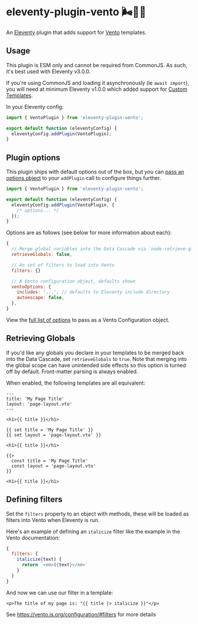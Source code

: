 # eleventy-plugin-vento 🌬️🎈🐀

An [Eleventy](https://11ty.dev/) plugin that adds support for [Vento](https://vento.js.org/) templates.

## Usage

This plugin is ESM only and cannot be required from CommonJS. As such, it's best used with Eleventy v3.0.0.

If you're using CommonJS and loading it asynchronously (ie `await import`), you will need at minimum Eleventy v1.0.0 which added support for [Custom Templates](https://www.11ty.dev/docs/languages/custom/).

In your Eleventy config:

```js
import { VentoPlugin } from 'eleventy-plugin-vento';

export default function (eleventyConfig) {
  eleventyConfig.addPlugin(VentoPlugin);
}
```

## Plugin options

This plugin ships with default options out of the box, but you can [pass an options object](https://www.11ty.dev/docs/plugins/#plugin-configuration-options) to your `addPlugin` call to configure things further.

```js
import { VentoPlugin } from 'eleventy-plugin-vento';

export default function (eleventyConfig) {
  eleventyConfig.addPlugin(VentoPlugin, {
    /* options... */
  });
}
```

Options are as follows (see below for more information about each):

```js
{
  // Merge global variables into the Data Cascade via `node-retrieve-globals`
  retrieveGlobals: false,

  // An set of filters to load into Vento
  filters: {}

  // A Vento configuration object, defaults shown
  ventoOptions: {
    includes: '...', // defaults to Eleventy include directory
    autoescape: false,
  },
}
```

View the [full list of options](https://vento.js.org/configuration/#options/) to pass as a Vento Configuration object.

## Retrieving Globals

If you'd like any globals you declare in your templates to be merged back into the Data Cascade, set `retrieveGlobals` to `true`. Note that merging into the global scope can have unintended side effects so this option is turned off by default. Front-matter parsing is always enabled.

When enabled, the following templates are all equivalent:

```vento
---
title: 'My Page Title'
layout: 'page-layout.vto'
---

<h1>{{ title }}</h1>
```

```vento
{{ set title = 'My Page Title' }}
{{ set layout = 'page-layout.vto' }}

<h1>{{ title }}</h1>
```

```vento
{{>
  const title = 'My Page Title'
  const layout = 'page-layout.vto'
}}

<h1>{{ title }}</h1>
```

## Defining filters

Set the `filters` property to an object with methods, these will be loaded as filters into Vento when Eleventy is run.

Here's an example of defining an `italicize` filter like the example in the Vento documentation:

```js
{
  filters: {
    italicize(text) {
      return `<em>${text}</em>`
    }
  }
}
```

And now we can use our filter in a template:

```vento
<p>The title of my page is: "{{ title |> italicize }}"</p>
```

See https://vento.js.org/configuration/#filters for more details
